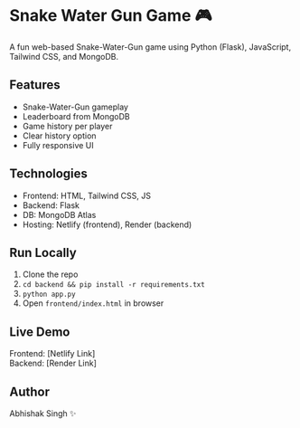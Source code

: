 # Snake Water Gun Game 🎮

A fun web-based Snake-Water-Gun game using Python (Flask), JavaScript, Tailwind CSS, and MongoDB.

## Features
- Snake-Water-Gun gameplay
- Leaderboard from MongoDB
- Game history per player
- Clear history option
- Fully responsive UI

## Technologies
- Frontend: HTML, Tailwind CSS, JS
- Backend: Flask
- DB: MongoDB Atlas
- Hosting: Netlify (frontend), Render (backend)

## Run Locally
1. Clone the repo
2. `cd backend && pip install -r requirements.txt`
3. `python app.py`
4. Open `frontend/index.html` in browser

## Live Demo
Frontend: [Netlify Link]  
Backend: [Render Link]

## Author
Abhishak Singh ✨
